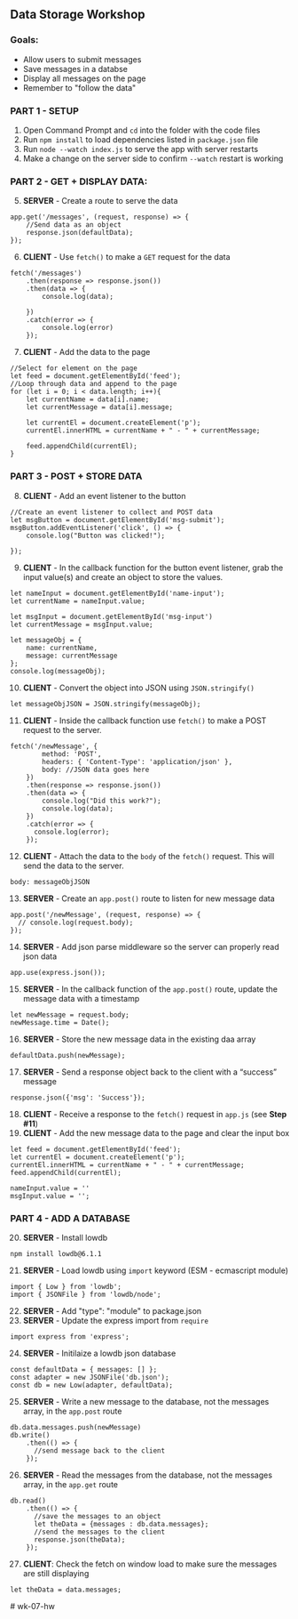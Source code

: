 Data Storage Workshop
---------------------

### Goals:
- Allow users to submit messages
- Save messages in a databse
- Display all messages on the page
- Remember to "follow the data"

### PART 1 - SETUP
1. Open Command Prompt and `cd` into the folder with the code files
2. Run `npm install` to load dependencies listed in `package.json` file
3. Run `node --watch index.js` to serve the app with server restarts
4. Make a change on the server side to confirm `--watch` restart is working

### PART 2 - GET + DISPLAY DATA:
5.  **SERVER** - Create a route to serve the data
```
app.get('/messages', (request, response) => {
    //Send data as an object
    response.json(defaultData);
});
```
6. **CLIENT** - Use `fetch()` to make a `GET` request for the data
```
fetch('/messages')
    .then(response => response.json())
    .then(data => {
        console.log(data);

    })
    .catch(error => {
        console.log(error)
    });
```
7. **CLIENT** - Add the data to the page
```
//Select for element on the page
let feed = document.getElementById('feed');
//Loop through data and append to the page
for (let i = 0; i < data.length; i++){
    let currentName = data[i].name;
    let currentMessage = data[i].message;

    let currentEl = document.createElement('p');
    currentEl.innerHTML = currentName + " - " + currentMessage;
    
    feed.appendChild(currentEl);
}
```
### PART 3 - POST + STORE DATA
8. **CLIENT** - Add an event listener to the button
```
//Create an event listener to collect and POST data
let msgButton = document.getElementById('msg-submit');
msgButton.addEventListener('click', () => {
    console.log("Button was clicked!");

});
```
9. **CLIENT** - In the callback function for the button event listener, grab the input value(s) and create an object to store the values.
```
let nameInput = document.getElementById('name-input');
let currentName = nameInput.value;

let msgInput = document.getElementById('msg-input')
let currentMessage = msgInput.value;

let messageObj = {
    name: currentName,
    message: currentMessage
};
console.log(messageObj);
```
10. **CLIENT** - Convert the object into JSON using `JSON.stringify()`
```
let messageObjJSON = JSON.stringify(messageObj);
```
11. **CLIENT** - Inside the callback function use `fetch()` to make a POST request to the server. 
```
fetch('/newMessage', {
        method: 'POST',
        headers: { 'Content-Type': 'application/json' },
        body: //JSON data goes here
    })
    .then(response => response.json())
    .then(data => {
        console.log("Did this work?");
        console.log(data);
    })
    .catch(error => {
      console.log(error);
    });
```
12. **CLIENT** - Attach the data to the `body` of the `fetch()` request. This will send the data to the server.
```
body: messageObjJSON
```
13. **SERVER** - Create an `app.post()` route to listen for new message data
```
app.post('/newMessage', (request, response) => {
  // console.log(request.body);
});
```
14. **SERVER** - Add json parse middleware so the server can properly read json data
```
app.use(express.json());
```
15. **SERVER** - In the callback function of the `app.post()` route, update the message data with a timestamp
```
let newMessage = request.body;
newMessage.time = Date();
```
16. **SERVER** - Store the new message data in the existing daa array
```
defaultData.push(newMessage);
```
17. **SERVER** - Send a response object back to the client with a “success” message
```
response.json({'msg': 'Success'});
```
18. **CLIENT** - Receive a response to the `fetch()` request in `app.js` (see **Step #11**)
19. **CLIENT** - Add the new message data to the page and clear the input box
```
let feed = document.getElementById('feed');
let currentEl = document.createElement('p');
currentEl.innerHTML = currentName + " - " + currentMessage;
feed.appendChild(currentEl);

nameInput.value = ''
msgInput.value = '';
```
### PART 4 - ADD A DATABASE
20. **SERVER** - Install lowdb
```
npm install lowdb@6.1.1
```
21. **SERVER** - Load lowdb using `import` keyword (ESM - ecmascript module)
```
import { Low } from 'lowdb';
import { JSONFile } from 'lowdb/node';
```
22. **SERVER** - Add "type": "module" to package.json
23. **SERVER** - Update the express import from `require`
```
import express from 'express';
```
24. **SERVER** - Initilaize a lowdb json database
```
const defaultData = { messages: [] };
const adapter = new JSONFile('db.json');
const db = new Low(adapter, defaultData);
```
25. **SERVER** - Write a new message to the database, not the messages array, in the `app.post` route
```
db.data.messages.push(newMessage)
db.write()
    .then(() => {
      //send message back to the client
    });
```
26. **SERVER** - Read the messages from the database, not the messages array, in the `app.get` route
```
db.read()
    .then(() => {
      //save the messages to an object
      let theData = {messages : db.data.messages};
      //send the messages to the client
      response.json(theData);
    });
```
27. **CLIENT**: Check the fetch on window load to make sure the messages are still displaying
```
let theData = data.messages;
```
#   w k - 0 7 - h w  
 